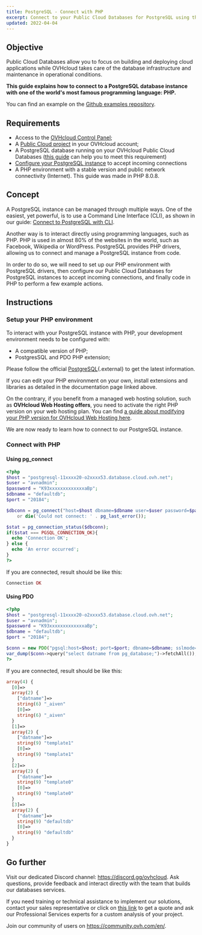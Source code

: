 ```yaml
---
title: PostgreSQL - Connect with PHP
excerpt: Connect to your Public Cloud Databases for PostgreSQL using the PHP programming language
updated: 2022-04-04
---
```


## Objective

Public Cloud Databases allow you to focus on building and deploying cloud applications while OVHcloud takes care of the database infrastructure and maintenance in operational conditions.

**This guide explains how to connect to a PostgreSQL database instance with one of the world's most famous programming language: PHP.**

You can find an example on the [Github examples repository](https://github.com/ovh/public-cloud-databases-examples/tree/main/databases/postgresql/php/hello-world).

## Requirements

- Access to the [OVHcloud Control Panel](https://www.ovh.com/auth/?action=gotomanager&from=https://www.ovh.de/&ovhSubsidiary=de);
- A [Public Cloud project](https://www.ovhcloud.com/de/public-cloud/) in your OVHcloud account;
- A PostgreSQL database running on your OVHcloud Public Cloud Databases ([this guide](databases_01_order_control_panel1.) can help you to meet this requirement)
- [Configure your PostgreSQL instance](postgresql_07_prepare_for_incoming_connections1.) to accept incoming connections
- A PHP environment with a stable version and public network connectivity (Internet). This guide was made in PHP 8.0.8.

## Concept

A PostgreSQL instance can be managed through multiple ways.
One of the easiest, yet powerful, is to use a Command Line Interface (CLI), as shown in our guide: [Connect to PostgreSQL with CLI](postgresql_03_connect_cli1.).

Another way is to interact directly using programming languages, such as PHP.
PHP is used in almost 80% of the websites in the world, such as Facebook, Wikipedia or WordPress.
PostgreSQL provides PHP drivers, allowing us to connect and manage a PostgreSQL instance from code.

In order to do so, we will need to set up our PHP environment with PostgreSQL drivers, then configure our Public Cloud Databases for PostgreSQL instances to accept incoming connections, and finally code in PHP to perform a few example actions.

## Instructions

### Setup your PHP environment

To interact with your PostgreSQL instance with PHP, your development environment needs to be configured with:

- A compatible version of PHP;
- PostgresSQL and PDO PHP extension;

Please follow the official [PostgreSQL](https://www.php.net/manual/en/book.pgsql.php){.external} to get the latest information.

If you can edit your PHP environment on your own, install extensions and libraries as detailed in the documentation page linked above.

On the contrary, if you benefit from a managed web hosting solution, such as **OVHcloud Web Hosting offers**, you need to activate the right PHP version on your web hosting plan. You can find [a guide about modifying your PHP version for OVHcloud Web Hosting here](configure_your_web_hosting1.).

We are now ready to learn how to connect to our PostgreSQL instance.

### Connect with PHP

#### Using pg_connect

```php
<?php
$host = "postgresql-11xxxx20-o2xxxx53.database.cloud.ovh.net";
$user = "avnadmin";
$password = "K93xxxxxxxxxxxxxaBp";
$dbname = "defaultdb";
$port = "20184";

$dbconn = pg_connect("host=$host dbname=$dbname user=$user password=$password port=$port sslmode=require")
    or die('Could not connect: ' . pg_last_error());

$stat = pg_connection_status($dbconn);
if($stat === PGSQL_CONNECTION_OK){
  echo 'Connection OK';
} else {
  echo 'An error occurred';
}
?>
```
If you are connected, result should be like this:

```php
Connection OK
```

#### Using PDO

```php
<?php
$host = "postgresql-11xxxx20-o2xxxx53.database.cloud.ovh.net";
$user = "avnadmin";
$password = "K93xxxxxxxxxxxxxaBp";
$dbname = "defaultdb";
$port = "20184";

$conn = new PDO("pgsql:host=$host; port=$port; dbname=$dbname; sslmode=require; user=$user; password=$password");
var_dump($conn->query("select datname from pg_database;")->fetchAll());
?>
```

If you are connected, result should be like this:

```php
array(4) {
  [0]=>
  array(2) {
    ["datname"]=>
    string(6) "_aiven"
    [0]=>
    string(6) "_aiven"
  }
  [1]=>
  array(2) {
    ["datname"]=>
    string(9) "template1"
    [0]=>
    string(9) "template1"
  }
  [2]=>
  array(2) {
    ["datname"]=>
    string(9) "template0"
    [0]=>
    string(9) "template0"
  }
  [3]=>
  array(2) {
    ["datname"]=>
    string(9) "defaultdb"
    [0]=>
    string(9) "defaultdb"
  }
}
```

## Go further

Visit our dedicated Discord channel: <https://discord.gg/ovhcloud>. Ask questions, provide feedback and interact directly with the team that builds our databases services.

If you need training or technical assistance to implement our solutions, contact your sales representative or click on [this link](https://www.ovhcloud.com/de/professional-services/) to get a quote and ask our Professional Services experts for a custom analysis of your project.

Join our community of users on <https://community.ovh.com/en/>.
